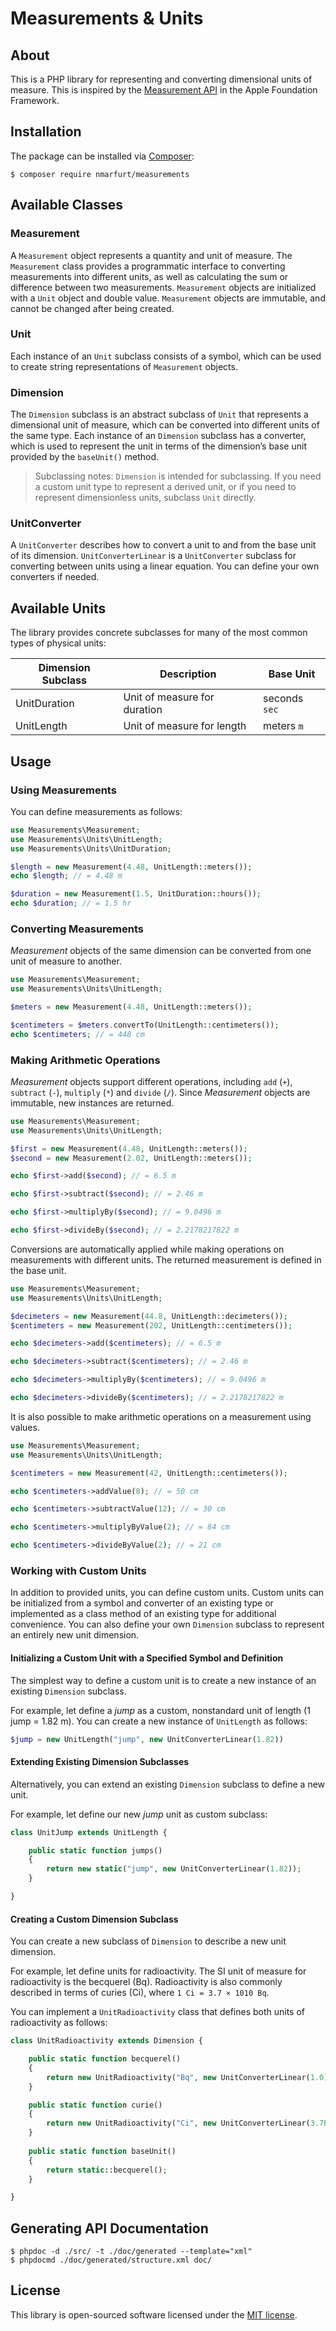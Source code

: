 # Measurements & Units

## About

This is a PHP library for representing and converting dimensional units of measure.
This is inspired by the [Measurement API](https://developer.apple.com/reference/foundation/nsmeasurement) in the Apple Foundation Framework.


## Installation

The package can be installed via [Composer](https://getcomposer.org):

	$ composer require nmarfurt/measurements


## Available Classes

### Measurement

A `Measurement` object represents a quantity and unit of measure. The `Measurement` class provides a programmatic interface to converting measurements into different units, as well as calculating the sum or difference between two measurements.
`Measurement` objects are initialized with a `Unit` object and double value. `Measurement` objects are immutable, and cannot be changed after being created.
 
### Unit

Each instance of an `Unit` subclass consists of a symbol, which can be used to create string representations of `Measurement` objects.

### Dimension

The `Dimension` subclass is an abstract subclass of `Unit` that represents a dimensional unit of measure, which can be converted into different units of the same type.
Each instance of an `Dimension`  subclass has a converter, which is used to represent the unit in terms of the dimension’s base unit provided by the `baseUnit()` method.

> Subclassing notes: `Dimension` is intended for subclassing. If you need a custom unit type to represent a derived unit, or if you need to represent dimensionless units, subclass `Unit` directly.

### UnitConverter

A `UnitConverter` describes how to convert a unit to and from the base unit of its dimension. `UnitConverterLinear` is a `UnitConverter` subclass for converting between units using a linear equation. You can define your own converters if needed.


## Available Units

The library provides concrete subclasses for many of the most common types of physical units:

| Dimension Subclass | Description | Base Unit |
| ------------------ | ----------- | --------- |
| UnitDuration       | Unit of measure for duration | seconds `sec` |
| UnitLength         | Unit of measure for length | meters `m` |


## Usage

### Using Measurements

You can define measurements as follows:

``` php
use Measurements\Measurement;
use Measurements\Units\UnitLength;
use Measurements\Units\UnitDuration;

$length = new Measurement(4.48, UnitLength::meters());
echo $length; // = 4.48 m

$duration = new Measurement(1.5, UnitDuration::hours());
echo $duration; // = 1.5 hr
```

### Converting Measurements

_Measurement_ objects of the same dimension can be converted from one unit of measure to another.

``` php
use Measurements\Measurement;
use Measurements\Units\UnitLength;

$meters = new Measurement(4.48, UnitLength::meters());

$centimeters = $meters.convertTo(UnitLength::centimeters());
echo $centimeters; // = 448 cm
```


### Making Arithmetic Operations

_Measurement_ objects support different operations, including `add` (`+`), `subtract` (`-`), `multiply` (`*`) and `divide` (`/`).
Since _Measurement_ objects are immutable, new instances are returned.

``` php
use Measurements\Measurement;
use Measurements\Units\UnitLength;

$first = new Measurement(4.48, UnitLength::meters());
$second = new Measurement(2.02, UnitLength::meters());

echo $first->add($second); // = 6.5 m

echo $first->subtract($second); // = 2.46 m

echo $first->multiplyBy($second); // = 9.0496 m

echo $first->divideBy($second); // = 2.2178217822 m
```


Conversions are automatically applied while making operations on measurements with different units. The returned measurement is defined in the base unit. 

``` php
use Measurements\Measurement;
use Measurements\Units\UnitLength;

$decimeters = new Measurement(44.8, UnitLength::decimeters());
$centimeters = new Measurement(202, UnitLength::centimeters());

echo $decimeters->add($centimeters); // = 6.5 m

echo $decimeters->subtract($centimeters); // = 2.46 m

echo $decimeters->multiplyBy($centimeters); // = 9.0496 m

echo $decimeters->divideBy($centimeters); // = 2.2178217822 m
```


It is also possible to make arithmetic operations on a measurement using values.

``` php
use Measurements\Measurement;
use Measurements\Units\UnitLength;

$centimeters = new Measurement(42, UnitLength::centimeters());

echo $centimeters->addValue(8); // = 50 cm

echo $centimeters->subtractValue(12); // = 30 cm

echo $centimeters->multiplyByValue(2); // = 84 cm

echo $centimeters->divideByValue(2); // = 21 cm
```


### Working with Custom Units

In addition to provided units, you can define custom units. Custom units can be initialized from a symbol and converter of an existing type or implemented as a class method of an existing type for additional convenience. You can also define your own `Dimension` subclass to represent an entirely new unit dimension.

#### Initializing a Custom Unit with a Specified Symbol and Definition

The simplest way to define a custom unit is to create a new instance of an existing `Dimension` subclass.

For example, let define a _jump_ as a custom, nonstandard unit of length (1 jump = 1.82 m). You can create a new instance of `UnitLength` as follows:

``` php
$jump = new UnitLength("jump", new UnitConverterLinear(1.82))
```

#### Extending Existing Dimension Subclasses

Alternatively, you can extend an existing `Dimension` subclass to define a new unit.

For example, let define our new _jump_ unit as custom subclass:

``` php
class UnitJump extends UnitLength {

	public static function jumps()
	{
		return new static("jump", new UnitConverterLinear(1.82));
	}

}
```


#### Creating a Custom Dimension Subclass

You can create a new subclass of `Dimension` to describe a new unit dimension.

For example, let define units for radioactivity. The SI unit of measure for radioactivity is the becquerel (Bq).
Radioactivity is also commonly described in terms of curies (Ci), where `1 Ci = 3.7 × 1010 Bq`.

You can implement a `UnitRadioactivity` class that defines both units of radioactivity as follows:

``` php
class UnitRadioactivity extends Dimension {

	public static function becquerel()
	{
		return new UnitRadioactivity("Bq", new UnitConverterLinear(1.0));
	}

	public static function curie()
	{
		return new UnitRadioactivity("Ci", new UnitConverterLinear(3.7E10));
	}
	
	public static function baseUnit()
	{
		return static::becquerel();
	}

}
```


## Generating API Documentation

	$ phpdoc -d ./src/ -t ./doc/generated --template="xml"
	$ phpdocmd ./doc/generated/structure.xml doc/


## License

This library is open-sourced software licensed under the [MIT license](http://opensource.org/licenses/MIT).
